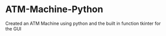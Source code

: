# ATM-Machine-Python
Created an ATM Machine using python and the built in function tkinter for the GUI

